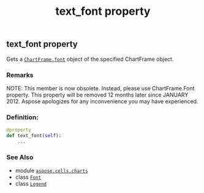 ﻿---
title: text_font property
second_title: Aspose.Cells for Python via .NET API References
description: 
type: docs
weight: 360
url: /aspose.cells.charts/legend/text_font/
is_root: false
---

## text_font property


Gets a [`ChartFrame.font`](/cells/python-net/aspose.cells.charts/chartframe#font) object of the specified ChartFrame object.

### Remarks 


NOTE: This member is now obsolete. Instead, 
please use ChartFrame.Font property. 
This property will be removed 12 months later since JANUARY 2012. 
Aspose apologizes for any inconvenience you may have experienced.
### Definition:
```python
@property
def text_font(self):
    ...
```

### See Also
* module [`aspose.cells.charts`](../../)
* class [`Font`](/cells/python-net/aspose.cells/font)
* class [`Legend`](/cells/python-net/aspose.cells.charts/legend)
